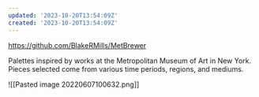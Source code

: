 ```yaml
---
updated: '2023-10-20T13:54:09Z'
created: '2023-10-20T13:54:09Z'
---
```

https://github.com/BlakeRMills/MetBrewer

Palettes inspired by works at the Metropolitan Museum of Art in New York. Pieces selected come from various time periods, regions, and mediums.

![[Pasted image 20220607100632.png]]